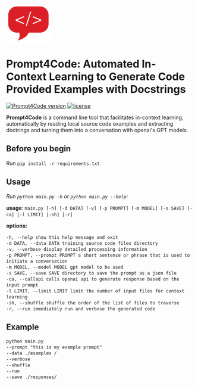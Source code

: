 <p center="left">
  <img alt="Prompt4Code logo" height="100" src="./dialog.png">
</p>

# Prompt4Code: Automated In-Context Learning to Generate Code Provided Examples with Docstrings

[![Prompt4Code version](https://img.shields.io/badge/Prompt4Code-v0.1.0-blue)](#)
[![license](https://img.shields.io/badge/license-MIT-green)](#)

**Prompt4Code** is a command line tool that facilitates in-context learning, automatically by reading local source code examples and extracting doctrings and turning them into a conversation with openai's GPT models.

## Before you begin

Run `pip install -r requirements.txt`

## Usage

_Run `python main.py -h` or `python main.py --help`:_

**usage**: `main.py [-h] [-d DATA] [-v] [-p PROMPT] [-m MODEL] [-s SAVE] [-ca] [-l LIMIT] [-sh] [-r]`

**options:**

```
-h, --help show this help message and exit
-d DATA, --data DATA training source code files directory
-v, --verbose display detailed processing information
-p PROMPT, --prompt PROMPT a short sentence or phrase that is used to initiate a conversation
-m MODEL, --model MODEL gpt model to be used
-s SAVE, --save SAVE directory to save the prompt as a json file
-ca, --callapi calls openai api to generate response based on the input prompt
-l LIMIT, --limit LIMIT limit the number of input files for context learning
-sh, --shuffle shuffle the order of the list of files to traverse
-r, --run immediately run and verbose the generated code
```

## Example

```
python main.py
--prompt "this is my example prompt"
--data ./examples /
--verbose
--shuffle
--run
--save ./responses/
```
